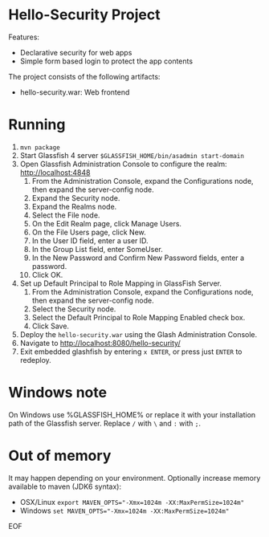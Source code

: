 # Hello-Security Project

Features:
- Declarative security for web apps
- Simple form based login to protect the app contents

The project consists of the following artifacts:
- hello-security.war: Web frontend

# Running
1. `mvn package`
2. Start Glassfish 4 server `$GLASSFISH_HOME/bin/asadmin start-domain`
3. Open Glassfish Administration Console to configure the realm: <a href="http://localhost:4848">http://localhost:4848</a>
   1. From the Administration Console, expand the Configurations node, then expand the server-config node.
   2. Expand the Security node.
   3. Expand the Realms node.
   4. Select the File node.
   5. On the Edit Realm page, click Manage Users.
   6. On the File Users page, click New.
   7. In the User ID field, enter a user ID.
   8. In the Group List field, enter SomeUser.
   9. In the New Password and Confirm New Password fields, enter a password.
   10. Click OK.
4. Set up Default Principal to Role Mapping in GlassFish Server.
   1. From the Administration Console, expand the Configurations node, then expand the server-config node.
   2. Select the Security node.
   3. Select the Default Principal to Role Mapping Enabled check box.
   4. Click Save.
5. Deploy the `hello-security.war` using the Glash Administration Console.
6. Navigate to <a href="http://localhost:8080/hello-security/">http://localhost:8080/hello-security/</a>
7. Exit embedded glashfish by entering `x ENTER`, or press just `ENTER` to redeploy.

# Windows note
On Windows use %GLASSFISH_HOME% or replace it with your installation
path of the Glassfish server. Replace `/` with `\` and `:` with `;`.

# Out of memory
It may happen depending on your environment. Optionally increase memory available to maven (JDK6 syntax):
* OSX/Linux `export MAVEN_OPTS="-Xmx=1024m -XX:MaxPermSize=1024m"`
* Windows `set MAVEN_OPTS="-Xmx=1024m -XX:MaxPermSize=1024m"`

EOF
